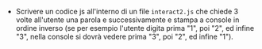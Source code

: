 - Scrivere un codice js all'interno di un file `interact2.js` che chiede 3 volte all'utente una parola e successivamente e stampa a console in ordine inverso (se per esempio l'utente digita prima "1", poi "2", ed infine "3", nella console si dovrà vedere prima "3", poi "2", ed infine "1").